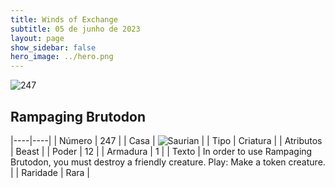 ```yaml
---
title: Winds of Exchange
subtitle: 05 de junho de 2023
layout: page
show_sidebar: false
hero_image: ../hero.png
---
```


![247](https://mastervault-storage-prod.s3.amazonaws.com/media/card_front/en/600_247_9f0f43b1cc46_en.png)


## Rampaging Brutodon

|----|----|
| Número | 247 |
| Casa | ![Saurian](https://archonarcana.com/images/thumb/9/9e/Saurian_P.png/22px-Saurian_P.png "Sauro") |
| Tipo | Criatura |
| Atributos | Beast |
| Poder | 12 |
| Armadura | 1 |
| Texto | In order to use Rampaging Brutodon, you must destroy a friendly creature. Play: Make a token creature.  |
| Raridade | Rara |
